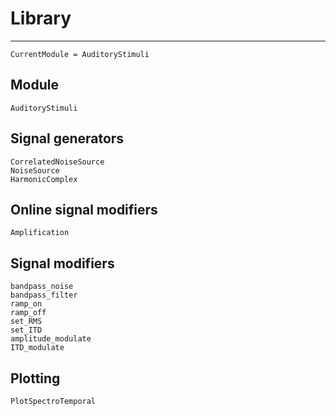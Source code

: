 # Library

---

```@meta
CurrentModule = AuditoryStimuli
```

## Module
```@docs
AuditoryStimuli
```

## Signal generators

```@docs
CorrelatedNoiseSource
NoiseSource
HarmonicComplex
```

## Online signal modifiers

```@docs
Amplification
```


## Signal modifiers

```@docs
bandpass_noise
bandpass_filter
ramp_on
ramp_off
set_RMS
set_ITD
amplitude_modulate
ITD_modulate
```


## Plotting

```@docs
PlotSpectroTemporal
```
